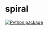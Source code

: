 # spiral

[![Python package](https://github.com/SandhyaDotel/spiral/actions/workflows/pytest.yml/badge.svg)](https://github.com/SandhyaDotel/spiral/actions/workflows/pytest.yml)

